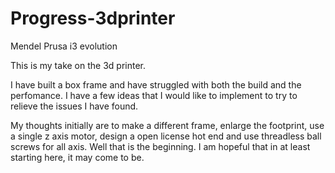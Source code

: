 # Progress-3dprinter
Mendel Prusa i3 evolution

This is my take on the 3d printer.

I have built a box frame and have struggled with both the build and the perfomance. I have a few ideas that I would like to implement to try to relieve the issues I have found.

My thoughts initially are to make a different frame, enlarge the footprint, use a single z axis motor, design a open license hot end and use threadless ball screws for all axis. 
Well that is the beginning.
I am hopeful that in at least starting here, it may come to be.

